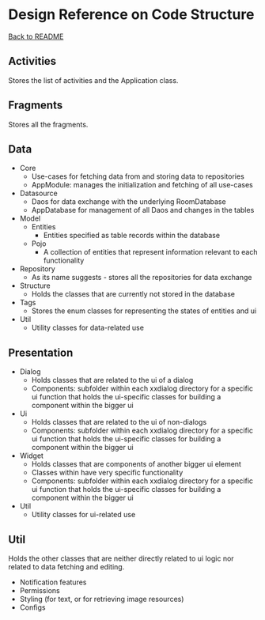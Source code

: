 # Design Reference on Code Structure
[Back to README](../README.md)

## Activities
Stores the list of activities and the Application class.

## Fragments
Stores all the fragments.

## Data
- Core
  - Use-cases for fetching data from and storing data to repositories
  - AppModule: manages the initialization and fetching of all use-cases
- Datasource
  - Daos for data exchange with the underlying RoomDatabase
  - AppDatabase for management of all Daos and changes in the tables
- Model
  - Entities
    - Entities specified as table records within the database
  - Pojo
    - A collection of entities that represent information relevant to each functionality
- Repository
  - As its name suggests - stores all the repositories for data exchange
- Structure
  - Holds the classes that are currently not stored in the database
- Tags
  - Stores the enum classes for representing the states of entities and ui
- Util
  - Utility classes for data-related use

## Presentation
- Dialog
  - Holds classes that are related to the ui of a dialog
  - Components: subfolder within each xxdialog directory for a specific ui function that holds the ui-specific classes for building a component within the bigger ui
- Ui
  - Holds classes that are related to the ui of non-dialogs
  - Components: subfolder within each xxdialog directory for a specific ui function that holds the ui-specific classes for building a component within the bigger ui
- Widget
  - Holds classes that are components of another bigger ui element
  - Classes within have very specific functionality
  - Components: subfolder within each xxdialog directory for a specific ui function that holds the ui-specific classes for building a component within the bigger ui
- Util
  - Utility classes for ui-related use

## Util
Holds the other classes that are neither directly related to ui logic nor related to data fetching and editing.
- Notification features
- Permissions
- Styling (for text, or for retrieving image resources)
- Configs